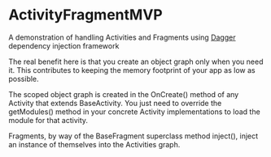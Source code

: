ActivityFragmentMVP
===================

A demonstration of handling Activities and Fragments using <a href="http://square.github.io/dagger/">Dagger</a> dependency injection framework

The real benefit here is that you create an object graph only when you need it. This contributes to keeping the memory footprint of your app as low as possible.

The scoped object graph is created in the OnCreate() method of any Activity that extends BaseActivity. You just need to override the getModules() method in your concrete Activity implementations to load the module for that activity.
 
 Fragments, by way of the BaseFragment superclass method inject(), inject an instance of themselves into the Activities graph.



